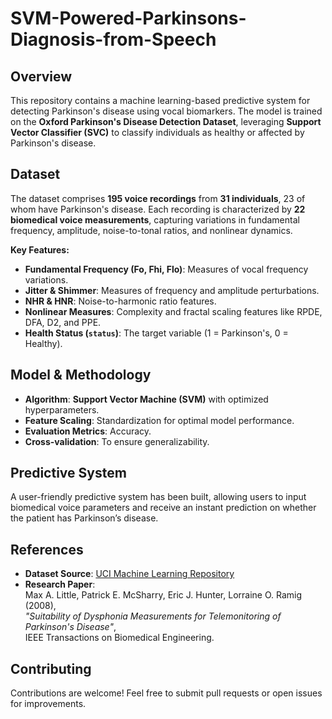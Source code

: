 # SVM-Powered-Parkinsons-Diagnosis-from-Speech

## Overview  
This repository contains a machine learning-based predictive system for detecting Parkinson's disease using vocal biomarkers. The model is trained on the **Oxford Parkinson's Disease Detection Dataset**, leveraging **Support Vector Classifier (SVC)** to classify individuals as healthy or affected by Parkinson's disease.  

## Dataset  
The dataset comprises **195 voice recordings** from **31 individuals**, 23 of whom have Parkinson's disease. Each recording is characterized by **22 biomedical voice measurements**, capturing variations in fundamental frequency, amplitude, noise-to-tonal ratios, and nonlinear dynamics.  

**Key Features:**  
- **Fundamental Frequency (Fo, Fhi, Flo)**: Measures of vocal frequency variations.  
- **Jitter & Shimmer**: Measures of frequency and amplitude perturbations.  
- **NHR & HNR**: Noise-to-harmonic ratio features.  
- **Nonlinear Measures**: Complexity and fractal scaling features like RPDE, DFA, D2, and PPE.  
- **Health Status (`status`)**: The target variable (1 = Parkinson's, 0 = Healthy).  

## Model & Methodology  
- **Algorithm**: **Support Vector Machine (SVM)** with optimized hyperparameters.  
- **Feature Scaling**: Standardization for optimal model performance.  
- **Evaluation Metrics**: Accuracy.  
- **Cross-validation**: To ensure generalizability.  

## Predictive System  
A user-friendly predictive system has been built, allowing users to input biomedical voice parameters and receive an instant prediction on whether the patient has Parkinson’s disease.  

## References  
- **Dataset Source**: [UCI Machine Learning Repository](https://archive.ics.uci.edu/ml/datasets/Parkinsons)  
- **Research Paper**:  
  Max A. Little, Patrick E. McSharry, Eric J. Hunter, Lorraine O. Ramig (2008),  
  _"Suitability of Dysphonia Measurements for Telemonitoring of Parkinson's Disease"_,  
  IEEE Transactions on Biomedical Engineering.  

## Contributing  
Contributions are welcome! Feel free to submit pull requests or open issues for improvements.  

